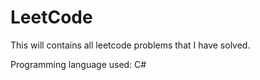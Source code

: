 # LeetCode
This will contains all leetcode problems that I have solved. 

Programming language used: C#
